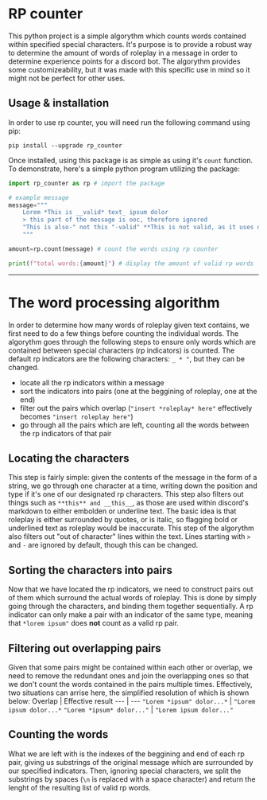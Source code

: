 # RP counter
This python project is a simple algorythm which counts words contained within specified special characters. It's purpose is to provide a robust way to determine the amount of words of roleplay in a message in order to determine experience points for a discord bot. The algorythm provides some customizeability, but it was made with this specific use in mind so it might not be perfect for other uses.

## Usage & installation
In order to use rp counter, you will need run the following command using pip:

```pip install --upgrade rp_counter```

Once installed, using this package is as simple as using it's `count` function. To demonstrate, here's a simple python program utilizing the package:
```py
import rp_counter as rp # import the package

# example message
message="""
    Lorem *This is __valid* text_ ipsum dolor
    > this part of the message is ooc, therefore ignored
    "This is also-" not this "-valid" **This is not valid, as it uses double asterisk instead of single asterisk.**
    """

amount=rp.count(message) # count the words using rp counter

print(f"total words:{amount}") # display the amount of valid rp words
```
___

# The word processing algorithm
In order to determine how many words of roleplay given text contains, we first need to do a few things before counting the individual words. The algorythm goes through the following steps to ensure only words which are contained between special characters (rp indicators) is counted. The default rp indicators are the following characters: `_ * "`, but they can be changed.

- locate all the rp indicators within a message
- sort the indicators into pairs (one at the beggining of roleplay, one at the end)
- filter out the pairs which overlap (`"insert *roleplay* here"` effectively becomes `"insert roleplay here"`)
- go through all the pairs which are left, counting all the words between the rp indicators of that pair

## Locating the characters
This step is fairly simple: given the contents of the message in the form of a string, we go through one character at a time, writing down the position and type if it's one of our designated rp characters. This step also filters out things such as `**this** and __this__`, as those are used within discord's markdown to either embolden or underline text. The basic idea is that roleplay is either surrounded by quotes, or is italic, so flagging bold or underlined text as roleplay would be inaccurate. This step of the algorythm also filters out "out of character" lines within the text. Lines starting with `>` and `-` are ignored by default, though this can be changed.

## Sorting the characters into pairs
Now that we have located the rp indicators, we need to construct pairs out of them which surround the actual words of roleplay. This is done by simply going through the characters, and binding them together sequentially. A rp indicator can only make a pair with an indicator of the same type, meaning that `*lorem ipsum"` does **not** count as a valid rp pair.

## Filtering out overlapping pairs
Given that some pairs might be contained within each other or overlap, we need to remove the redundant ones and join the overlapping ones so that we don't count the words contained in the pairs multiple times. Effectively, two situations can arrise here, the simplified resolution of which is shown below:
 Overlap | Effective result
 --- | ---
 `"Lorem *ipsum" dolor...*` | `"Lorem ipsum dolor...*`
 `"Lorem *ipsum* dolor..."` | `"Lorem ipsum dolor..."`

## Counting the words
What we are left with is the indexes of the beggining and end of each rp pair, giving us substrings of the original message which are surrounded by our specified indicators. Then, ignoring special characters, we split the substrings by spaces (`\n` is replaced with a space character) and return the lenght of the resulting list of valid rp words.